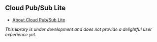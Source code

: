 ## Cloud Pub/Sub Lite 

- [About Cloud Pub/Sub Lite](https://cloud.google.com/pubsub/lite/docs)

*This library is under development and does not provide a delightful user experience yet.*
